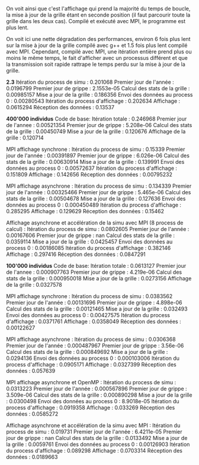 

On voit ainsi que c'est l'affichage qui prend la majorité du temps de boucle, la mise à jour de la grille étant en seconde position (il faut parcourir toute la grille dans les deux cas). Compilé et exécuté avec MPI, le programme est plus lent.

On voit ici une nette dégradation des performances, environ 6 fois plus lent sur la mise à jour de la grille compilé avec g++ et 1.5 fois plus lent compilé avec MPI. Cependant, compilé avec MPI, une itération entière prend plus ou moins le même temps, le fait d'afficher avec un processus différent et que la transmission soit rapide rattrape le temps perdu sur la mise à jour de la grille. 

**2.3**
Itération du process de simu : 0.201068
Premier jour de l'année : 0.0196799
Premier jour de grippe : 2.1553e-05
Calcul des stats de la grille : 0.00985157
Mise a jour de la grille : 0.186356
Envoi des données au process 0 : 0.00280543
Itération du process d'affichage : 0.202634
Affichage : 0.0615294
Réception des données : 0.13537


**400'000 individus**
Code de base:
Itération totale : 0.246968
Premier jour de l'annee : 0.00521354
Premier jour de grippe : 5.208e-06
Calcul des stats de la grille : 0.00450749
Mise a jour de la grille : 0.120676
Affichage de la grille : 0.120714

MPI affichage synchrone : 
Itération du process de simu : 0.15339
Premier jour de l'année : 0.00391897
Premier jour de grippe : 6.026e-06
Calcul des stats de la grille : 0.00630914
Mise a jour de la grille : 0.139991
Envoi des données au process 0 : 0.00572637
Itération du process d'affichage : 0.151809
Affichage : 0.142656
Réception des données : 0.00795232

MPI affichage asynchrone :
Itération du process de simu : 0.134339
Premier jour de l'année : 0.00325466
Premier jour de grippe : 5.465e-06
Calcul des stats de la grille : 0.00504678
Mise a jour de la grille : 0.127636
Envoi des données au process 0 : 0.000450489
Itération du process d'affichage : 0.285295
Affichage : 0.129629
Réception des données : 0.15462

Affichage asynchrone et accélération de la simu avec MPI (8 process de calcul) :
Itération du process de simu : 0.0802605
Premier jour de l'année : 0.00167606
Premier jour de grippe : nan
Calcul des stats de la grille : 0.0359114
Mise a jour de la grille : 0.0425457
Envoi des données au process 0 : 0.00186085
Itération du process d'affichage : 0.382146
Affichage : 0.297416
Réception des données : 0.0847291

**100'000 individus**
Code de base:
Itération totale : 0.0613127
Premier jour de l'annee : 0.000907763
Premier jour de grippe : 4.219e-06
Calcul des stats de la grille : 0.000950018
Mise a jour de la grille : 0.0273156
Affichage de la grille : 0.0327578

MPI affichage synchrone : 
Itération du process de simu : 0.0383562
Premier jour de l'année : 0.00131696
Premier jour de grippe : 4.898e-06
Calcul des stats de la grille : 0.00121465
Mise a jour de la grille : 0.032493
Envoi des données au process 0 : 0.00427575
Itération du process d'affichage : 0.0371761
Affichage : 0.0358049
Réception des données : 0.00122627

MPI affichage asynchrone :
Itération du process de simu : 0.0306368
Premier jour de l'année : 0.000487967
Premier jour de grippe : 3.56e-06
Calcul des stats de la grille : 0.000849692
Mise a jour de la grille : 0.0294136
Envoi des données au process 0 : 0.000103006
Itération du process d'affichage : 0.0905171
Affichage : 0.0327399
Réception des données : 0.057639

MPI affichage asynchrone et OpenMP :
Itération du process de simu : 0.0313223
Premier jour de l'année : 0.000567896
Premier jour de grippe : 3.509e-06
Calcul des stats de la grille : 0.000890298
Mise a jour de la grille : 0.0300498
Envoi des données au process 0 : 8.9018e-05
Itération du process d'affichage : 0.0919358
Affichage : 0.033269
Réception des données : 0.0585272

Affichage asynchrone et accélération de la simu avec MPI :
Itération du process de simu : 0.019731
Premier jour de l'année : 6.4211e-05
Premier jour de grippe : nan
Calcul des stats de la grille : 0.0133492
Mise a jour de la grille : 0.0059761
Envoi des données au process 0 : 0.00126903
Itération du process d'affichage : 0.089298
Affichage : 0.0703314
Réception des données : 0.0189663
